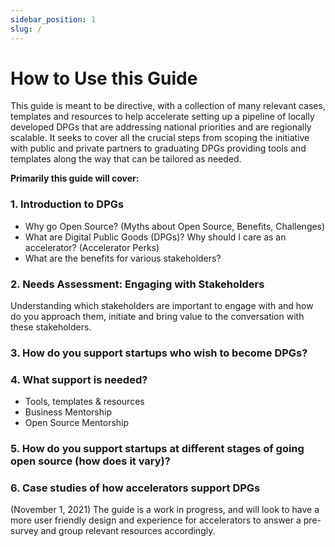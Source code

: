 ```yaml
---
sidebar_position: 1
slug: /
---
```


# How to Use this Guide

This guide is meant to be directive, with a collection of many relevant cases, templates and resources to help accelerate setting up a pipeline of locally developed DPGs that are addressing national priorities and are regionally scalable. It seeks to cover all the crucial steps from scoping the initiative with public and private partners to graduating DPGs providing tools and templates along the way that can be tailored as needed.

**Primarily this guide will cover:**

### 1. Introduction to DPGs
  * Why go Open Source? (Myths about Open Source, Benefits, Challenges)
  * What are Digital Public Goods (DPGs)?  Why should I care as an accelerator? (Accelerator Perks)
  * What are the benefits for various stakeholders?

### 2. Needs Assessment: Engaging with Stakeholders
Understanding which stakeholders are important to engage with and how do you approach them, initiate and bring value to the conversation with these stakeholders.

### 3. How do you support startups who wish to become DPGs?

### 4. What support is needed? 
  * Tools, templates & resources
  * Business Mentorship 
  * Open Source Mentorship

### 5. How do you support startups at different stages of going open source (how does it vary)?

### 6. Case studies of how accelerators support DPGs

(November 1, 2021) The guide is a work in progress, and will look to have a more user friendly design and experience for accelerators to answer a pre-survey and group relevant resources accordingly.